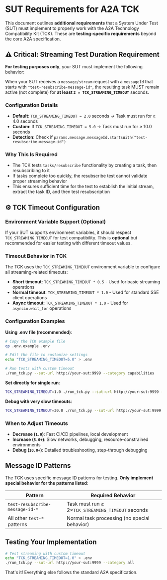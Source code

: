 # SUT Requirements for A2A TCK

This document outlines **additional requirements** that a System Under Test (SUT) must implement to properly work with the A2A Technology Compatibility Kit (TCK). These are **testing-specific requirements** beyond the core A2A specification.

## ⚠️ Critical: Streaming Test Duration Requirement

**For testing purposes only**, your SUT must implement the following behavior:

When your SUT receives a `message/stream` request with a `messageId` that starts with `"test-resubscribe-message-id"`, the resulting task MUST remain active (not complete) for **at least `2 × TCK_STREAMING_TIMEOUT`** seconds.

### Configuration Details
- **Default**: `TCK_STREAMING_TIMEOUT = 2.0` seconds → Task must run for ≥ 4.0 seconds
- **Custom**: If `TCK_STREAMING_TIMEOUT = 5.0` → Task must run for ≥ 10.0 seconds
- **Detection**: Check if `params.message.messageId.startsWith("test-resubscribe-message-id")`

### Why This Is Required
- The TCK tests `tasks/resubscribe` functionality by creating a task, then resubscribing to it
- If tasks complete too quickly, the resubscribe test cannot validate proper streaming behavior
- This ensures sufficient time for the test to establish the initial stream, extract the task ID, and then test resubscription

## ⚙️ TCK Timeout Configuration

### Environment Variable Support (Optional)

If your SUT supports environment variables, it should respect `TCK_STREAMING_TIMEOUT` for test compatibility. This is **optional** but recommended for easier testing with different timeout values.

### Timeout Behavior in TCK

The TCK uses the `TCK_STREAMING_TIMEOUT` environment variable to configure all streaming-related timeouts:

- **Short timeout**: `TCK_STREAMING_TIMEOUT * 0.5` - Used for basic streaming operations
- **Normal timeout**: `TCK_STREAMING_TIMEOUT * 1.0` - Used for standard SSE client operations  
- **Async timeout**: `TCK_STREAMING_TIMEOUT * 1.0` - Used for `asyncio.wait_for` operations

### Configuration Examples

**Using .env file (recommended)**:
```bash
# Copy the TCK example file
cp .env.example .env

# Edit the file to customize settings
echo "TCK_STREAMING_TIMEOUT=5.0" > .env

# Run tests with custom timeout
./run_tck.py --sut-url http://your-sut:9999 --category capabilities
```

**Set directly for single run**:
```bash
TCK_STREAMING_TIMEOUT=1.0 ./run_tck.py --sut-url http://your-sut:9999 --category capabilities
```

**Debug with very slow timeouts**:
```bash
TCK_STREAMING_TIMEOUT=30.0 ./run_tck.py --sut-url http://your-sut:9999 --category capabilities --verbose
```

### When to Adjust Timeouts

- **Decrease (`1.0`)**: Fast CI/CD pipelines, local development
- **Increase (`5.0+`)**: Slow networks, debugging, resource-constrained environments
- **Debug (`10.0+`)**: Detailed troubleshooting, step-through debugging

## Message ID Patterns

The TCK uses specific message ID patterns for testing. **Only implement special behavior for the patterns listed**:

| Pattern | Required Behavior |
|---------|-------------------|
| `test-resubscribe-message-id-*` | Task must run ≥ 2×`TCK_STREAMING_TIMEOUT` seconds |
| All other `test-*` patterns | Normal task processing (no special behavior) |

## Testing Your Implementation

```bash
# Test streaming with custom timeout
echo "TCK_STREAMING_TIMEOUT=1.0" > .env
./run_tck.py --sut-url http://your-sut:9999 --category all
```

That's it! Everything else follows the standard A2A specification. 